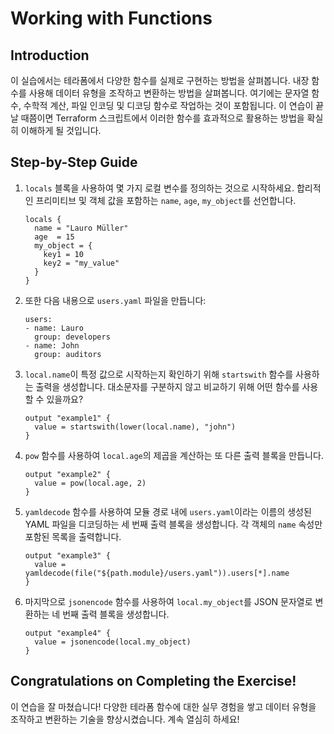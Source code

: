 # Working with Functions

## Introduction

이 실습에서는 테라폼에서 다양한 함수를 실제로 구현하는 방법을 살펴봅니다. 내장 함수를 사용해 데이터 유형을 조작하고 변환하는 방법을 살펴봅니다. 여기에는 문자열 함수, 수학적 계산, 파일 인코딩 및 디코딩 함수로 작업하는 것이 포함됩니다. 이 연습이 끝날 때쯤이면 Terraform 스크립트에서 이러한 함수를 효과적으로 활용하는 방법을 확실히 이해하게 될 것입니다.

## Step-by-Step Guide

1. `locals` 블록을 사용하여 몇 가지 로컬 변수를 정의하는 것으로 시작하세요. 합리적인 프리미티브 및 객체 값을 포함하는 `name`, `age`, `my_object`를 선언합니다.

    ```
    locals {
      name = "Lauro Müller"
      age  = 15
      my_object = {
        key1 = 10
        key2 = "my_value"
      }
    }
    ```

2. 또한 다음 내용으로 `users.yaml` 파일을 만듭니다:

    ```
    users:
    - name: Lauro
      group: developers
    - name: John
      group: auditors
    ```

3. `local.name`이 특정 값으로 시작하는지 확인하기 위해 `startswith` 함수를 사용하는 출력을 생성합니다. 대소문자를 구분하지 않고 비교하기 위해 어떤 함수를 사용할 수 있을까요?

    ```
    output "example1" {
      value = startswith(lower(local.name), "john")
    }
    ```

4. `pow` 함수를 사용하여 `local.age`의 제곱을 계산하는 또 다른 출력 블록을 만듭니다.

    ```
    output "example2" {
      value = pow(local.age, 2)
    }
    ```

5. `yamldecode` 함수를 사용하여 모듈 경로 내에 `users.yaml`이라는 이름의 생성된 YAML 파일을 디코딩하는 세 번째 출력 블록을 생성합니다. 각 객체의 `name` 속성만 포함된 목록을 출력합니다.

    ```
    output "example3" {
      value = yamldecode(file("${path.module}/users.yaml")).users[*].name
    }
    ```

6. 마지막으로 `jsonencode` 함수를 사용하여 `local.my_object`를 JSON 문자열로 변환하는 네 번째 출력 블록을 생성합니다.

    ```
    output "example4" {
      value = jsonencode(local.my_object)
    }
    ```

## Congratulations on Completing the Exercise!

이 연습을 잘 마쳤습니다! 다양한 테라폼 함수에 대한 실무 경험을 쌓고 데이터 유형을 조작하고 변환하는 기술을 향상시켰습니다. 계속 열심히 하세요!
